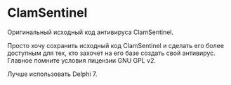 # ClamSentinel
Оригинальный исходный код антивируса ClamSentinel.

Просто хочу сохранить исходный код ClamSentinel и сделать его более доступным для тех, кто захочет на его базе создать свой антивирус. Главное помните условия лицензии GNU GPL v2.

Лучше использовать Delphi 7.
